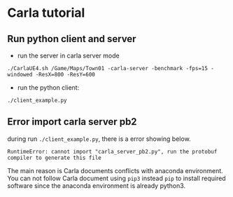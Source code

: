 # Carla tutorial
## Run python client and server
* run the server in carla server mode

`./CarlaUE4.sh /Game/Maps/Town01 -carla-server -benchmark -fps=15 -windowed -ResX=800 -ResY=600`
* run the python client:

`./client_example.py`
## Error import carla server pb2
during run `./client_example.py`, there is a error showing below.

`RuntimeError: cannot import "carla_server_pb2.py", run the protobuf compiler to generate this file`

The main reason is Carla documents conflicts with anaconda environment. You can not follow Carla document using `pip3` instead `pip` to install required software since the anaconda environment is already python3. 
